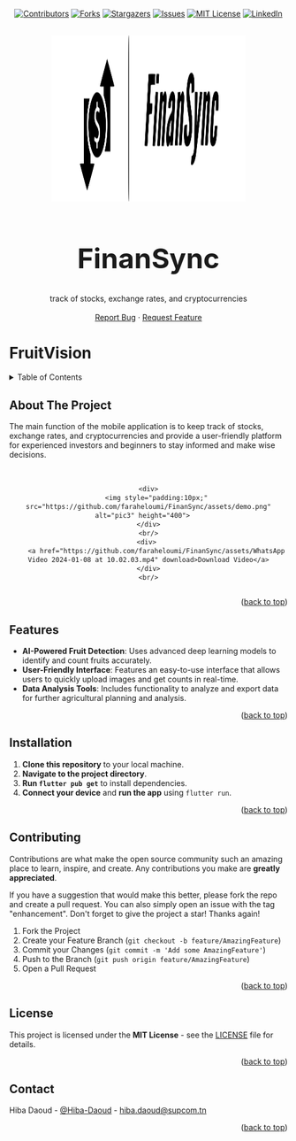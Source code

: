 <a name="readme-top"></a>
<div align="center">

[![Contributors][contributors-shield]][contributors-url]
[![Forks][forks-shield]][forks-url]
[![Stargazers][stars-shield]][stars-url]
[![Issues][issues-shield]][issues-url]
[![MIT License][license-shield]][license-url]
[![LinkedIn][linkedin-shield]][linkedin-url]
</div>


<!-- PROJECT LOGO --> 
<br />
<div align="center">
  <a href="https://github.com/faraheloumi/FinanSync">
    <img src="assets/FinanSync-logos_transparent.svg" alt="Logo" width="350" height="300">
  </a>
    <h1 style="font-size:50px">FinanSync
    </h1>
  <p align="center">
    track of stocks, exchange rates, and cryptocurrencies
    <br />
    <br />
    <a href="https://github.com/faraheloumi/FinanSync/issues/new?labels=bug&template=bug-report---.md">Report Bug</a>
    ·
    <a href="https://github.com/faraheloumi/FinanSync/issues/new?labels=enhancement&template=feature-request---.md">Request Feature</a>
  </p>
</div>


# FruitVision
<!-- TABLE OF CONTENTS -->
<details>
  <summary>Table of Contents</summary>
  <ol>
    <li><a href="#about-the-project">About The Project</a></li>
    <li><a href="#features">Features</a></li>
    <li><a href="#installation">Installation</a></li>
    <li><a href="#contributing">Contributing</a></li>
    <li><a href="#license">License</a></li>
    <li><a href="#contact">Contact</a></li>
  </ol>
</details>



## About The Project

The main function of the mobile application is to keep track of stocks, exchange rates, and cryptocurrencies and provide a user-friendly platform for experienced investors and beginners to stay informed and make wise decisions.

<br/>
<div style="display:flex;flex-direction:column;justify-content:center;" align="center">
  
    <div>
        <img style="padding:10px;" src="https://github.com/faraheloumi/FinanSync/assets/demo.png" alt="pic3" height="400">   
    </div>
    <br/>
    <div> 
        <a href="https://github.com/faraheloumi/FinanSync/assets/WhatsApp Video 2024-01-08 at 10.02.03.mp4" download>Download Video</a>
    </div>
    <br/>
    
</div>
<p align="right">(<a href="#readme-top">back to top</a>)</p>


## Features

- **AI-Powered Fruit Detection**: Uses advanced deep learning models to identify and count fruits accurately.
- **User-Friendly Interface**: Features an easy-to-use interface that allows users to quickly upload images and get counts in real-time.
- **Data Analysis Tools**: Includes functionality to analyze and export data for further agricultural planning and analysis.
<p align="right">(<a href="#readme-top">back to top</a>)</p>

## Installation

1. **Clone this repository** to your local machine.
2. **Navigate to the project directory**.
3. **Run `flutter pub get`** to install dependencies.
4. **Connect your device** and **run the app** using `flutter run`.
<p align="right">(<a href="#readme-top">back to top</a>)</p>

## Contributing

Contributions are what make the open source community such an amazing place to learn, inspire, and create. Any contributions you make are **greatly appreciated**.

If you have a suggestion that would make this better, please fork the repo and create a pull request. You can also simply open an issue with the tag "enhancement".
Don't forget to give the project a star! Thanks again!

1. Fork the Project
2. Create your Feature Branch (`git checkout -b feature/AmazingFeature`)
3. Commit your Changes (`git commit -m 'Add some AmazingFeature'`)
4. Push to the Branch (`git push origin feature/AmazingFeature`)
5. Open a Pull Request
<p align="right">(<a href="#readme-top">back to top</a>)</p>

## License

This project is licensed under the **MIT License** - see the [LICENSE](LICENSE) file for details.
<p align="right">(<a href="#readme-top">back to top</a>)</p>

<!-- CONTACT -->

## Contact

Hiba Daoud - [@Hiba-Daoud][linkedin-url] - hiba.daoud@supcom.tn <br/>
<p align="right">(<a href="#readme-top">back to top</a>)</p>

<!-- MARKDOWN LINKS & IMAGES -->
<!-- https://www.markdownguide.org/basic-syntax/#reference-style-links -->
[contributors-shield]: https://img.shields.io/github/contributors/hibadaoud/FruitVision.svg?style=for-the-badge
[contributors-url]: https://github.com/hibadaoud/FruitVision/graphs/contributors
[forks-shield]: https://img.shields.io/github/forks/hibadaoud/FruitVision.svg?style=for-the-badge
[forks-url]: https://github.com/hibadaoud/FruitVision/network/members
[stars-shield]: https://img.shields.io/github/stars/hibadaoud/FruitVision.svg?style=for-the-badge
[stars-url]: https://github.com/hibadaoud/FruitVision/stargazers
[issues-shield]: https://img.shields.io/github/issues/hibadaoud/FruitVision.svg?style=for-the-badge
[issues-url]: https://github.com/hibadaoud/FruitVision/issues
[license-shield]: https://img.shields.io/github/license/hibadaoud/FruitVision.svg?style=for-the-badge
[license-url]: https://github.com/hibadaoud/FruitVision/blob/master/LICENSE.txt
[linkedin-shield]: https://img.shields.io/badge/-LinkedIn-black.svg?style=for-the-badge&logo=linkedin&colorB=555
[linkedin-url]: https://www.linkedin.com/in/hiba-daoud-8598a0245/
